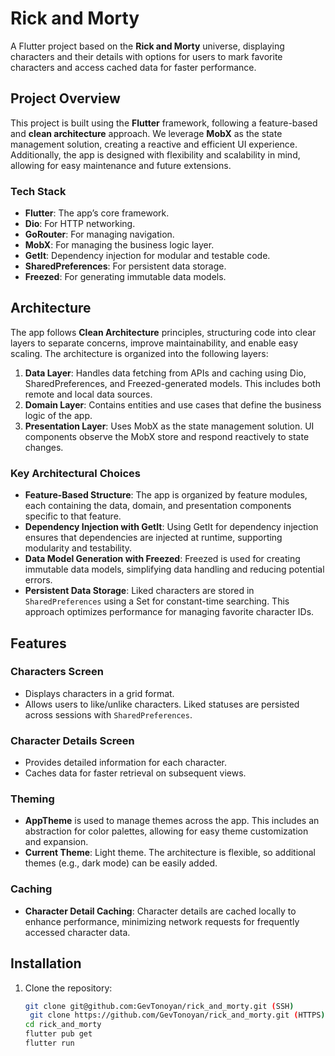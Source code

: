 # Rick and Morty

A Flutter project based on the **Rick and Morty** universe, displaying characters and their details
with options for users to mark favorite characters and access cached data for faster performance.

## Project Overview

This project is built using the **Flutter** framework, following a feature-based and **clean
architecture** approach. We leverage **MobX** as the state management solution, creating a reactive
and efficient UI experience. Additionally, the app is designed with flexibility and scalability in
mind, allowing for easy maintenance and future extensions.

### Tech Stack

- **Flutter**: The app’s core framework.
- **Dio**: For HTTP networking.
- **GoRouter**: For managing navigation.
- **MobX**: For managing the business logic layer.
- **GetIt**: Dependency injection for modular and testable code.
- **SharedPreferences**: For persistent data storage.
- **Freezed**: For generating immutable data models.

## Architecture

The app follows **Clean Architecture** principles, structuring code into clear layers to separate
concerns, improve maintainability, and enable easy scaling. The architecture is organized into the
following layers:

1. **Data Layer**: Handles data fetching from APIs and caching using Dio, SharedPreferences, and
   Freezed-generated models. This includes both remote and local data sources.
2. **Domain Layer**: Contains entities and use cases that define the business logic of the app.
3. **Presentation Layer**: Uses MobX as the state management solution. UI components observe the
   MobX store and respond reactively to state changes.

### Key Architectural Choices

- **Feature-Based Structure**: The app is organized by feature modules, each containing the data,
  domain, and presentation components specific to that feature.
- **Dependency Injection with GetIt**: Using GetIt for dependency injection ensures that
  dependencies are injected at runtime, supporting modularity and testability.
- **Data Model Generation with Freezed**: Freezed is used for creating immutable data models,
  simplifying data handling and reducing potential errors.
- **Persistent Data Storage**: Liked characters are stored in `SharedPreferences` using a Set for
  constant-time searching. This approach optimizes performance for managing favorite character IDs.

## Features

### Characters Screen

- Displays characters in a grid format.
- Allows users to like/unlike characters. Liked statuses are persisted across sessions
  with `SharedPreferences`.

### Character Details Screen

- Provides detailed information for each character.
- Caches data for faster retrieval on subsequent views.

### Theming

- **AppTheme** is used to manage themes across the app. This includes an abstraction for color
  palettes, allowing for easy theme customization and expansion.
- **Current Theme**: Light theme. The architecture is flexible, so additional themes (e.g., dark
  mode) can be easily added.

### Caching

- **Character Detail Caching**: Character details are cached locally to enhance performance,
  minimizing network requests for frequently accessed character data.

## Installation

1. Clone the repository:
   ```bash
   git clone git@github.com:GevTonoyan/rick_and_morty.git (SSH)
    git clone https://github.com/GevTonoyan/rick_and_morty.git (HTTPS)
   cd rick_and_morty
   flutter pub get
   flutter run
